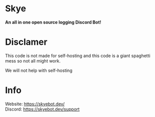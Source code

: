 # Skye
 <b>An all in one open source logging Discord Bot! </b>
 
# Disclamer
This code is not made for self-hosting and this code is a giant spaghetti mess so not all might work.

We will not help with self-hosting
 
# Info
Website: https://skyebot.dev/ <br>
Discord: https://skyebot.dev/support
